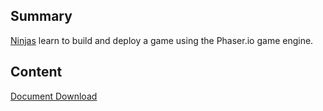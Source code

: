 ## Summary

 [Ninjas](Ninjas.md) learn to build and deploy a
game using the Phaser.io game engine. 

## Content

[Document
Download](../files/GetStartedJSGames.docx)
